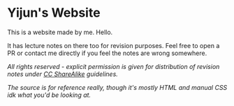 # Yijun's Website

This is a website made by me. Hello. 

It has lecture notes on there too for revision purposes. Feel free to open a PR or contact me directly if you feel the notes are wrong somewhere. 

*All rights reserved - explicit permission is given for distribution of revision notes under [CC ShareAlike](https://creativecommons.org/licenses/by-sa/4.0/) guidelines.*

*The source is for reference really, though it's mostly HTML and manual CSS idk what you'd be looking at.*
